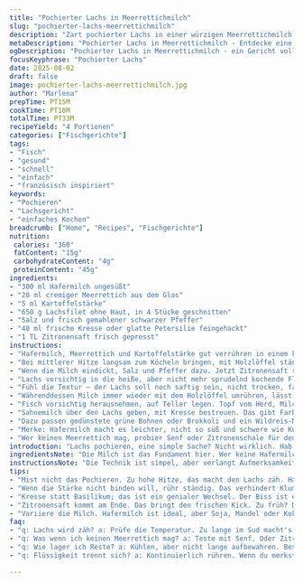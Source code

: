 ```yaml
---
title: "Pochierter Lachs in Meerrettichmilch"
slug: "pochierter-lachs-meerrettichmilch"
description: "Zart pochierter Lachs in einer würzigen Meerrettichmilch. Verzicht auf Sahne, stattdessen Pflanzenmilch genutzt. Frisches Basilikum ersetzt durch Kresse. Maisstärke zur Bindung, durch Kartoffelstärke ersetzt für besseren Biss. Sanftes Pochieren mit viel Aufmerksamkeit für die Textur. Mediterrane Kräuter bringen Frische, Schärfe vom Meerrettich kontrastiert fein mit dem Lachs. Klassiker neu interpretiert mit Fokus auf einfache Zutaten und tiefem Geschmack."
metaDescription: "Pochierter Lachs in Meerrettichmilch - Entdecke eine neue Art Lachs zu genießen. Du wirst überrascht sein von der Kombination."
ogDescription: "Pochierter Lachs in Meerrettichmilch - ein Gericht voller Überraschungen, das deine Geschmacksnerven beleben wird."
focusKeyphrase: "Pochierter Lachs"
date: 2025-08-02
draft: false
image: pochierter-lachs-meerrettichmilch.jpg
author: "Marlena"
prepTime: PT15M
cookTime: PT18M
totalTime: PT33M
recipeYield: "4 Portionen"
categories: ["Fischgerichte"]
tags:
- "Fisch"
- "gesund"
- "schnell"
- "einfach"
- "französisch inspiriert"
keywords:
- "Pochieren"
- "Lachsgericht"
- "einfaches Kochen"
breadcrumb: ["Home", "Recipes", "Fischgerichte"]
nutrition: 
 calories: "360"
 fatContent: "15g"
 carbohydrateContent: "4g"
 proteinContent: "45g"
ingredients:
- "300 ml Hafermilch ungesüßt"
- "20 ml cremiger Meerrettich aus dem Glas"
- "5 ml Kartoffelstärke"
- "650 g Lachsfilet ohne Haut, in 4 Stücke geschnitten"
- "Salz und frisch gemahlener schwarzer Pfeffer"
- "40 ml frische Kresse oder glatte Petersilie feingehackt"
- "1 TL Zitronensaft frisch gepresst"
instructions:
- "Hafermilch, Meerrettich und Kartoffelstärke gut verrühren in einem kleinen Topf, keine Klümpchen, sonst gibt‘s Klumpen."
- "Bei mittlerer Hitze langsam zum Köcheln bringen, mit Holzlöffel ständig rühren, vor allem an den Rand schauen, sonst brennt's an."
- "Wenn die Milch eindickt, Salz und Pfeffer dazu. Jetzt Zitronensaft rein, gibt Frische und balanciert den Meerrettich."
- "Lachs vorsichtig in die heiße, aber nicht mehr sprudelnd kochende Flüssigkeit legen. Temperatur runterdrehen; nur leicht ziehen lassen, 4-5 Minuten pro Seite reicht fast immer."
- "Fühl die Textur – der Lachs soll noch saftig sein, nicht trocken, fast schon glasig innen."
- "Währenddessen Milch immer wieder mit dem Holzlöffel umrühren, lässt den Sud sämig bleiben, sonst trennt sich die Stärke."
- "Fisch vorsichtig herausnehmen, auf Teller legen. Topf vom Herd, Milch nochmal durchrühren, evtl. abschmecken."
- "Sahnemilch über den Lachs geben, mit Kresse bestreuen. Das gibt Farbe, Aroma, Biss und verhindert den trockenen Effekt."
- "Dazu passen gedünstete grüne Bohnen oder Brokkoli und ein Wildreis-Mix – ich mag das erdige Aroma, das passt besser als weißer Reis."
- "Merke: Hafermilch macht es leichter, nicht so süß und schwere wie Kuhmilch. Kartoffelstärke bindet sanfter als Mais – kein Gummi."
- "Wer keinen Meerrettich mag, probier Senf oder Zitronenschale für den frischen Punch. Frische Kräuter nie zu spät rein, verliert sonst das Aroma."
introduction: "Lachs pochieren, eine simple Sache? Nicht wirklich. Hab ich öfter verbockt, den Fisch zu lange drin gelassen, dann wird das Filet zäh und trocken. Die Idee Meerrettich in die Milch zu geben, kam eher spontan – so ein bisschen scharfe Wärme, die schneidet durch die Fettigkeit. Milch bindet hier das Aroma, gibt eine zarte Sauce ohne großen Schnickschnack. Klar, schmeckt man die Hafermilch raus? Nicht wirklich, eher ein leichter Unterton. Und die Kartoffelstärke verhindert, dass die Sauce flüssig bleibt und langweilig. Diese Kombination birgt Überraschungen, gerade für Leute, die Meerrettich sonst nicht mögen. Pochieren erfordert ständiges Rühren, Überwachen der Hitze, und keine Angst vor dem leichten Samtig – . Ganz wichtig: Meerrettich nur sparsam, sonst schmeckt es schnell scharf und beißt zu penetrant. Die Kräuter helfen, das wieder einzufangen, bringen Leben in den Teller. Früher hab ich Basilikum verwendet, jetzt mag ich Kresse lieber – feiner, leicht pfeffrig. Dieser Tausch wirkt frisch und leicht. Mit dem Wildreis hat man noch Texturkontrast. Alles zusammen eine fragil-luftige Konstruktion, die auf Timing und Gefühl beruht."
ingredientsNote: "Die Milch ist das Fundament hier. Wer keine Hafermilch mag, kann Mandelmilch oder Sojamilch testen, aber immer ungesüßt, sonst schief das Aroma. Sahne wäre zu schwer und bring Fett ins Spiel, das schlägt den feinen Biss des Meerrettichs platt. Kartoffelstärke hat sich bewährt als Bindemittel, da sie in der milden Flüssigkeit besser arbeitet als Maisstärke, die kann leicht klumpen oder gummiartig werden. Frischer, cremiger Meerrettich aus dem Glas ist optimal, frisch geriebener ist zwar besser, aber schwer zu dosieren, riskiert Überwürzung. Kräuterwechsel je nach Saison, Kresse ergibt Pep und Farbe; Petersilie ist milder. Lachs in Filets schneidet die Garzeit runter und erleichtert die Portionierung; darauf achten, dass keine Haut mehr dran ist – sonst kann die Flüssigkeit ungleichmäßig eindringen. Salz nicht zu früh, sonst wird die Stärke verklumpen; besser nach Andicken abschmecken. Zitronensaft am Ende bringt Frische und verhindert, dass alles zu cremig schmeckt."
instructionsNote: "Die Technik ist simpel, aber verlangt Aufmerksamkeit. Flüssigkeit langsam erhitzen, nie höllisch kochen lassen, sonst gerinnt die Milch. Dauernd rühren verhindert, dass sich die Stärke am Topfboden sammelt und anbrennt. Dafür ein Holzlöffel besser als Metall spezieller Trick aus der Profiküche. Das Pochieren vom Lachs passiert im Ansatz der heißen Milch, Temperatur muss 80-85 Grad immer bleiben. Sonst wird der Fisch zäh. Fingerprobe oder Gabeltest zeigen, wann der Fisch beginnt, sich zu teilen – der Moment ist entscheidend. Länger im Sud lässt die Proteinstruktur fest werden, man verliert Zartheit. Nach dem Herausheben kann man noch die Milch umrühren und abschmecken – konzentriert sich da Geschmack, oft braucht‘s noch Salt oder Pfeffer. Das finale Anrichten mit frischen Kräutern ist nicht nur optisch, sondern auch aromatic wichtig. Gemüse separat knackig dünsten, niemals zu weich, das gibt Kontrast. Wildreis vorher in Wasser einweichen, spart Zeit und sorgt für ideale Konsistenz. Zu viel Hitze bei Pochieren droht Protein zusammenziehen zu lassen, zu wenig Hitze macht den Lachs glasig und roh. Es kostet Mühe, den richtigen Dreh zu finden. Geduld zahlt sich aus."
tips:
- "Mist nicht das Pochieren. Zu hohe Hitze, das macht den Lachs zäh. Halte die Temperatur zwischen 80 und 85 Grad. Du spürst es, wenn die Milch anfängt zu blubbern. Ein guter Moment zum Wenden."
- "Wenn die Stärke nicht binden will, rühr ständig. Das verhindert Klumpenbildung. Benutze einen Holzlöffel – er ist sanfter und bewahrt die Textur. Kontinuität ist das Schlüsselwort. Mache kurze Pausen, aber nur diese."
- "Kresse statt Basilikum; das ist ein genialer Wechsel. Der Biss ist einzigartig. Das hebt die Frische hervor. Petersilie wäre weicher. Aber das ist nicht das Ziel hier. Bring Farbe und Aroma auf den Teller."
- "Zitronensaft kommt am Ende. Das bringt den frischen Kick. Zu früh? Dann wird's zu sauer. Das wichtige Gleichgewicht zwischen scharf und frisch. Achtung: Ein Spritzer reicht schon."
- "Variiere die Milch. Hafermilch ist ideal, aber Soja, Mandel oder Kokos passen auch. Nur ungesüßt. Sahne macht das Ganze schwer. Es schneidet durch die Feuchtigkeit des Meerrettichs."
faq:
- "q: Lachs wird zäh? a: Prüfe die Temperatur. Zu lange im Sud macht's fest. Übe mit kurzen Kochzeiten, besser erst ab und schauen."
- "q: Was wenn ich keinen Meerrettich mag? a: Teste mit Senf. Oder Zitronenschale für einen frischen Kontrast. Passen auch frische Kräuter."
- "q: Wie lager ich Reste? a: Kühlen, aber nicht lange aufbewahren. Besser frisch konsumieren. Ansonsten frisches Gemüse dazu schwenken."
- "q: Flüssigkeit trennt sich? a: Kontinuierlich rühren. Wenn du merkst die Konsistenz ist nicht gut, kommt zurück. Vielleicht mit etwas mehr Stärke verbessern."

---
```

